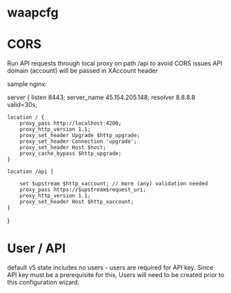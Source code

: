# waapcfg

# CORS
Run API requests through local proxy on path /api to avoid CORS issues
API domain (account) will be passed in XAccount header

sample nginx:

server {
    listen 8443;
    server_name 45.154.205.148;
    resolver 8.8.8.8 valid=30s;

    location / {
        proxy_pass http://localhost:4200;
        proxy_http_version 1.1;
        proxy_set_header Upgrade $http_upgrade;
        proxy_set_header Connection 'upgrade';
        proxy_set_header Host $host;
        proxy_cache_bypass $http_upgrade;
    }

    location /api {

        set $upstream $http_xaccount; // more (any) validation needed
        proxy_pass https://$upstream$request_uri;
        proxy_http_version 1.1;
        proxy_set_header Host $http_xaccount;
    }
}

# User / API
default v5 state includes no users - users are required for API key.  Since API key must be a prerequisite for this, Users will need to be created prior to this configuration wizard.


